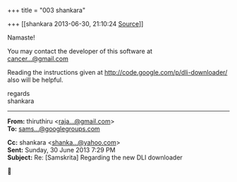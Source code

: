 +++
title = "003 shankara"

+++
[[shankara	2013-06-30, 21:10:24 [Source](https://groups.google.com/g/samskrita/c/HYFqkLtnIXg)]]



Namaste!

  

You may contact the developer of this software at   
[cancer...@gmail.com]()

  
Reading the instructions given at <http://code.google.com/p/dli-downloader/> also will be helpful.  


regards  
shankara  

------------------------------------------------------------------------

**From:** thiruthiru \<[raja...@gmail.com]()\>  
**To:** [sams...@googlegroups.com]()  

**Cc:** shankara \<[shanka...@yahoo.com]()\>  
**Sent:** Sunday, 30 June 2013 7:29 PM  
**Subject:** Re: \[Samskrita\] Regarding the new DLI downloader  



